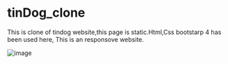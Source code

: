 # tinDog_clone
This is clone of tindog website,this page is static.Html,Css bootstarp 4 has been used here, This is an responsove website.

![image](https://user-images.githubusercontent.com/54898033/123261600-93c2a000-d514-11eb-9d23-f14ee2dcb938.png)
